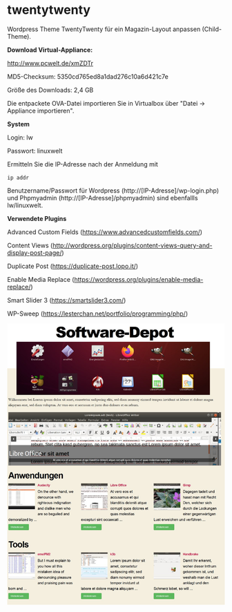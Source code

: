 # twentytwenty
Wordpress Theme TwentyTwenty für ein Magazin-Layout anpassen (Child-Theme).

**Download Virtual-Appliance:**

http://www.pcwelt.de/xmZDTr

MD5-Checksum: 5350cd765ed8a1dad276c10a6d421c7e

Größe des Downloads: 2,4 GB

Die entpackete OVA-Datei importieren Sie in Virtualbox über "Datei -> Appliance importieren".

**System**

Login: lw

Passwort: linuxwelt

Ermitteln Sie die IP-Adresse nach der Anmeldung mit 
```
ip addr
```

Benutzername/Passwort für Wordpress (http://[IP-Adresse]/wp-login.php) und Phpmyadmin (http://[IP-Adresse]/phpmyadmin) sind ebenfallls lw/linuxwelt.

**Verwendete Plugins**
	
Advanced Custom Fields (https://www.advancedcustomfields.com/)

Content Views (http://wordpress.org/plugins/content-views-query-and-display-post-page/)

Duplicate Post (https://duplicate-post.lopo.it/)

Enable Media Replace (https://wordpress.org/plugins/enable-media-replace/)
 
Smart Slider 3 (https://smartslider3.com/)

WP-Sweep (https://lesterchan.net/portfolio/programming/php/)

![Wordpress mit Magazin-Layout selbst gestalten](https://github.com/Myria-de/twentytwenty/raw/master/402_00_Wordpress.jpg)
